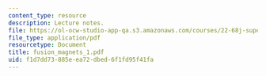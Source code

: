 ```yaml
---
content_type: resource
description: Lecture notes.
file: https://ol-ocw-studio-app-qa.s3.amazonaws.com/courses/22-68j-superconducting-magnets-spring-2003/f1d7dd73885eea72dbed6f1fd95f41fa_fusion_magnets_1.pdf
file_type: application/pdf
resourcetype: Document
title: fusion_magnets_1.pdf
uid: f1d7dd73-885e-ea72-dbed-6f1fd95f41fa
---
```


